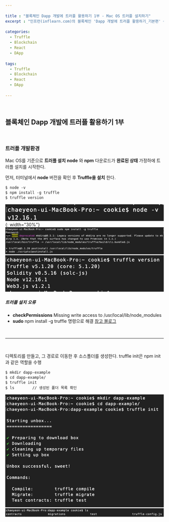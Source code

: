 ```yaml
---

title : "블록체인 Dapp 개발에 트러플 활용하기 1부 - Mac OS 트러플 설치하기"
excerpt : "인프런(inflearn.com)의 블록체인 'Dapp 개발에 트러플 활용하기_기본편' 수강하며 정리한 포스팅. 트러플 설치부터 스마트 컨트랙트, 로컬에 배포하기, Rinkeby에 배포하기, 단위테스트, 트러플 리액트 박스 열어보기, 리액트 애플리케이션과 결합하기를 포함한다."

categories:
  - Truffle
  - Blockchain
  - React
  - DApp

tags:
  - Truffle
  - Blockchain
  - React
  - DApp

---
```


<br/>

블록체인 Dapp 개발에 트러플 활용하기 1부
-------------------

<br/>

### 트러플 개발환경

Mac OS를 기준으로 **트러플 설치**
**node** 와 **npm** 다운로드가 **완료된 상태** 가정하에 트러플 설치를 시작한다.

먼저, 터미널에서 **node** 버전을 확인 후 **Truffle을 설치** 한다.

```
$ node -v
$ npm install -g truffle
$ truffle version
```

![nodeversion](/assets/pic/0406/nodeversion.png){: width="30%"}
![truffle_install](/assets/pic/0406/truffle_install.png)
![truffle_version_check](/assets/pic/0406/truffle_version_check.png)

##### 트러플 설치 오류
- **checkPermissions** Missing write access to /usr/local/lib/node_modules
- **sudo** npm install -g truffle 명령으로 해결 [참고 블로그](https://blog.sonim1.com/125)

<br/>

* * *

<br/>

디렉토리를 만들고, 그 경로로 이동한 후 소스폴더를 생성한다.
truffle init은 npm init과 같은 역할을 수행
```
$ mkdir dapp-example
$ cd dapp-example/
$ truffle init
$ ls        // 생성된 폴더 목록 확인
```

![truffle_check2](/assets/pic/0406/truffle_check2.png)
![folder_check](/assets/pic/0406/folder_check.png)

<br/>
<br/>
<br/>
<br/>
<br/>
